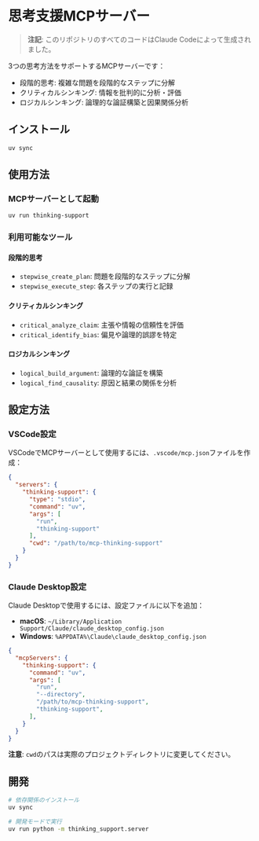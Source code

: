 思考支援MCPサーバー
=========================

> **注記**: このリポジトリのすべてのコードはClaude Codeによって生成されました。

3つの思考方法をサポートするMCPサーバーです：

- 段階的思考: 複雑な問題を段階的なステップに分解
- クリティカルシンキング: 情報を批判的に分析・評価  
- ロジカルシンキング: 論理的な論証構築と因果関係分析

インストール
-------------------------

```bash
uv sync
```

使用方法
-------------------------

### MCPサーバーとして起動

```bash
uv run thinking-support
```

### 利用可能なツール

#### 段階的思考

- `stepwise_create_plan`: 問題を段階的なステップに分解
- `stepwise_execute_step`: 各ステップの実行と記録

#### クリティカルシンキング  

- `critical_analyze_claim`: 主張や情報の信頼性を評価
- `critical_identify_bias`: 偏見や論理的誤謬を特定

#### ロジカルシンキング

- `logical_build_argument`: 論理的な論証を構築
- `logical_find_causality`: 原因と結果の関係を分析

設定方法
-------------------------

### VSCode設定

VSCodeでMCPサーバーとして使用するには、`.vscode/mcp.json`ファイルを作成：

```json
{
  "servers": {
    "thinking-support": {
      "type": "stdio",
      "command": "uv",
      "args": [
        "run",
        "thinking-support"
      ],
      "cwd": "/path/to/mcp-thinking-support"
    }
  }
}
```

### Claude Desktop設定

Claude Desktopで使用するには、設定ファイルに以下を追加：

- **macOS**: `~/Library/Application Support/Claude/claude_desktop_config.json`
- **Windows**: `%APPDATA%\Claude\claude_desktop_config.json`

```json
{
  "mcpServers": {
    "thinking-support": {
      "command": "uv",
      "args": [
        "run",
        "--directory",
        "/path/to/mcp-thinking-support",
        "thinking-support",
      ],
    }
  }
}
```

**注意**: `cwd`のパスは実際のプロジェクトディレクトリに変更してください。

開発
-------------------------

```bash
# 依存関係のインストール
uv sync

# 開発モードで実行
uv run python -m thinking_support.server
```
